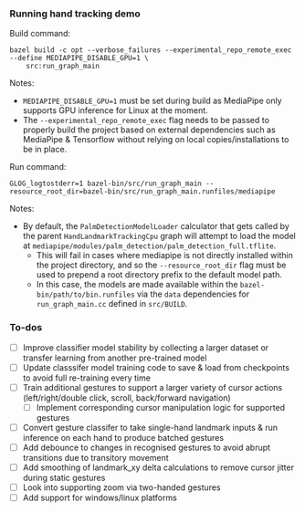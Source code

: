 ### Running hand tracking demo

Build command:

```
bazel build -c opt --verbose_failures --experimental_repo_remote_exec --define MEDIAPIPE_DISABLE_GPU=1 \
    src:run_graph_main
```

Notes:

- `MEDIAPIPE_DISABLE_GPU=1` must be set during build as MediaPipe only supports GPU inference for Linux at the moment.
- The `--experimental_repo_remote_exec` flag needs to be passed to properly build the project based on external dependencies such as MediaPipe & Tensorflow without relying on local copies/installations to be in place.

Run command:

```
GLOG_logtostderr=1 bazel-bin/src/run_graph_main --resource_root_dir=bazel-bin/src/run_graph_main.runfiles/mediapipe
```

Notes:

- By default, the `PalmDetectionModelLoader` calculator that gets called by the parent `HandLandmarkTrackingCpu` graph will attempt to load the model at `mediapipe/modules/palm_detection/palm_detection_full.tflite`.
  - This will fail in cases where mediapipe is not directly installed within the project directory, and so the `--resource_root_dir` flag must be used to prepend a root directory prefix to the default model path.
  - In this case, the models are made available within the `bazel-bin/path/to/bin.runfiles` via the `data` dependencies for `run_graph_main.cc` defined in `src/BUILD`.

### To-dos

- [ ] Improve classifier model stability by collecting a larger dataset or transfer learning from another pre-trained model
- [ ] Update classsifer model training code to save & load from checkpoints to avoid full re-training every time
- [ ] Train additional gestures to support a larger variety of cursor actions (left/right/double click, scroll, back/forward navigation)
  - [ ] Implement corresponding cursor manipulation logic for supported gestures
- [ ] Convert gesture classifer to take single-hand landmark inputs & run inference on each hand to produce batched gestures
- [ ] Add debounce to changes in recognised gestures to avoid abrupt transitions due to transitory movement
- [ ] Add smoothing of landmark_xy delta calculations to remove cursor jitter during static gestures
- [ ] Look into supporting zoom via two-handed gestures
- [ ] Add support for windows/linux platforms
